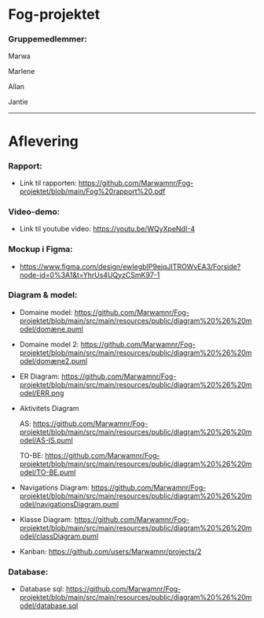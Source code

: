 # Fog-projektet

### Gruppemedlemmer: 

Marwa 

Marlene

Allan

Jantie

-------

# Aflevering 

### Rapport: 
* Link til rapporten: https://github.com/Marwamnr/Fog-projektet/blob/main/Fog%20rapport%20.pdf

### Video-demo: 
* Link til youtube video: https://youtu.be/WQyXpeNdI-4 

### Mockup i Figma: 

* https://www.figma.com/design/ewIegbIP9ejqJITROWvEA3/Forside?node-id=0%3A1&t=YhrUs4UQyzCSmK97-1 


### Diagram & model:

* Domaine model: https://github.com/Marwamnr/Fog-projektet/blob/main/src/main/resources/public/diagram%20%26%20model/domæne.puml
  
* Domaine model 2: https://github.com/Marwamnr/Fog-projektet/blob/main/src/main/resources/public/diagram%20%26%20model/domæne2.puml

* ER Diagram: https://github.com/Marwamnr/Fog-projektet/blob/main/src/main/resources/public/diagram%20%26%20model/ERR.png
  
* Aktivitets Diagram

  AS: https://github.com/Marwamnr/Fog-projektet/blob/main/src/main/resources/public/diagram%20%26%20model/AS-IS.puml

  TO-BE: https://github.com/Marwamnr/Fog-projektet/blob/main/src/main/resources/public/diagram%20%26%20model/TO-BE.puml
  
* Navigations Diagram: https://github.com/Marwamnr/Fog-projektet/blob/main/src/main/resources/public/diagram%20%26%20model/navigationsDiagram.puml
  
* Klasse Diagram: https://github.com/Marwamnr/Fog-projektet/blob/main/src/main/resources/public/diagram%20%26%20model/classDiagram.puml

* Kanban: https://github.com/users/Marwamnr/projects/2 
  

### Database: 
* Database sql: https://github.com/Marwamnr/Fog-projektet/blob/main/src/main/resources/public/diagram%20%26%20model/database.sql

